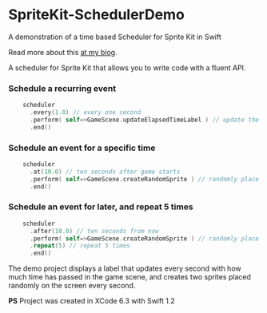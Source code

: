 # SpriteKit-SchedulerDemo
A demonstration of a time based Scheduler for Sprite Kit in Swift

Read more about this [at my blog](http://www.folded-paper.com/home/2015/4/12/lets-build-a-timer-and-scheduler-for-sprite-kit-using-swift).

A scheduler for Sprite Kit that allows you to write code with a fluent API.

### Schedule a recurring event
```swift
    scheduler
      .every(1.0) // every one second
      .perform( self=>GameScene.updateElapsedTimeLabel ) // update the elapsed time label
      .end()
```

### Schedule an event for a specific time
```swift
    scheduler
      .at(10.0) // ten seconds after game starts
      .perform( self=>GameScene.createRandomSprite ) // randomly place a sprite on the scene
      .end()
```


### Schedule an event for later, and repeat 5 times
```swift
    scheduler
      .after(10.0) // ten seconds from now
      .perform( self=>GameScene.createRandomSprite ) // randomly place a sprite on the scene
      .repeat(5) // repeat 5 times
      .end()
```

The demo project displays a label that updates every second with how much time has passed in the game scene, and creates two sprites placed randomly on the screen every second.

**PS** Project was created in XCode 6.3 with Swift 1.2
